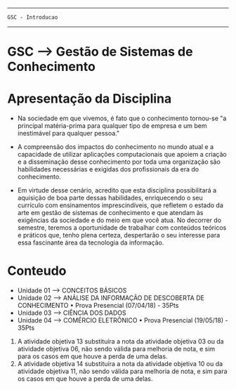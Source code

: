 -----------------------------------------------------------
    GSC - Introducao
-----------------------------------------------------------

# GSC --> Gestão de Sistemas de Conhecimento

# Apresentação da Disciplina
- Na sociedade em que vivemos, é fato que o conhecimento tornou-se "a principal matéria-prima para qualquer tipo de empresa e um bem inestimável para qualquer pessoa." 

- A compreensão dos impactos do conhecimento no mundo atual e a capacidade de utilizar aplicações computacionais que apoiem a criação e a disseminação desse conhecimento por toda uma organização são habilidades necessárias e exigidas dos profissionais da era do conhecimento. 

- Em virtude desse cenário, acredito que esta disciplina possibilitará a aquisição de boa parte dessas habilidades, enriquecendo o seu currículo com ensinamentos imprescindíveis, que refletem o estado da arte em gestão de sistemas de conhecimento e que atendam às exigências da sociedade e do meio em que você atua. No decorrer do semestre, teremos a oportunidade de trabalhar com conteúdos teóricos e práticos que, tenho plena certeza, despertarão o seu interesse para essa fascinante área da tecnologia da informação.

# Conteudo
- Unidade 01 --> CONCEITOS BÁSICOS
- Unidade 02 --> ANÁLISE DA INFORMAÇÃO DE DESCOBERTA DE CONHECIMENTO
	• Prova Presencial (07/04/18) - 35Pts
- Unidade 03 --> CIÊNCIA DOS DADOS
- Unidade 04 --> COMÉRCIO ELETRÔNICO
	• Prova Presencial (19/05/18) - 35Pts
 
1) A atividade objetiva 13 substituíra a nota da atividade objetiva 03 ou da atividade objetiva 06, não sendo válida para melhoria de nota, e sim para os casos em que houve a perda de uma delas. 
2) A atividade objetiva 14 substituíra a nota da atividade objetiva 10 ou da atividade objetiva 11, não sendo válida para melhoria de nota, e sim para os casos em que houve a perda de uma delas. 